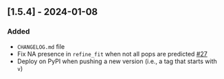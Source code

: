 ## [1.5.4] - 2024-01-08

### Added
- `CHANGELOG.md` file
- Fix NA presence in `refine_fit` when not all pops are predicted [#27](https://github.com/MICS-Lab/scyan/issues/27)
- Deploy on PyPI when pushing a new version (i.e., a tag that starts with `v`)
